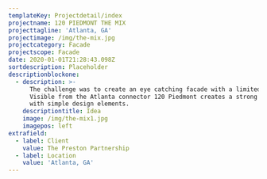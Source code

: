 ```yaml
---
templateKey: Projectdetail/index
projectname: 120 PIEDMONT THE MIX
projecttagline: 'Atlanta, GA'
projectimage: /img/the-mix.jpg
projectcategory: Facade
projectscope: Facade
date: 2020-01-01T21:28:43.098Z
sortdescription: Placeholder
descriptionblockone:
  - description: >-
      The challenge was to create an eye catching facade with a limited budget.
      Visible from the Atlanta connector 120 Piedmont creates a strong presence
      with simple design elements.
    descriptiontitle: Idea
    image: /img/the-mix1.jpg
    imagepos: left
extrafield:
  - label: Client
    value: The Preston Partnership
  - label: Location
    value: 'Atlanta, GA'
---
```



